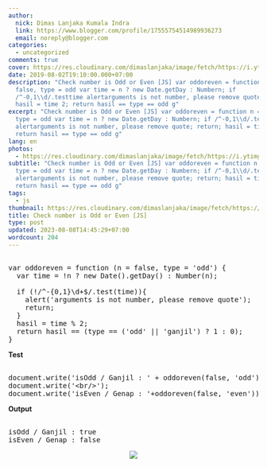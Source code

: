 ```yaml
---
author:
  nick: Dimas Lanjaka Kumala Indra
  link: https://www.blogger.com/profile/17555754514989936273
  email: noreply@blogger.com
categories:
  - uncategorized
comments: true
cover: https://res.cloudinary.com/dimaslanjaka/image/fetch/https://i.ytimg.com/vi/jFazrvLodrA/maxresdefault.jpg
date: 2019-08-02T19:10:00.000+07:00
description: "Check number is Odd or Even [JS] var oddoreven = function n =
  false, type = odd var time = n ? new Date.getDay : Numbern; if
  /^-0,1\\d/.testtime alertarguments is not number, please remove quote; return;
  hasil = time 2; return hasil == type == odd g"
excerpt: "Check number is Odd or Even [JS] var oddoreven = function n = false,
  type = odd var time = n ? new Date.getDay : Numbern; if /^-0,1\\d/.testtime
  alertarguments is not number, please remove quote; return; hasil = time 2;
  return hasil == type == odd g"
lang: en
photos:
  - https://res.cloudinary.com/dimaslanjaka/image/fetch/https://i.ytimg.com/vi/jFazrvLodrA/maxresdefault.jpg
subtitle: "Check number is Odd or Even [JS] var oddoreven = function n = false,
  type = odd var time = n ? new Date.getDay : Numbern; if /^-0,1\\d/.testtime
  alertarguments is not number, please remove quote; return; hasil = time 2;
  return hasil == type == odd g"
tags:
  - js
thumbnail: https://res.cloudinary.com/dimaslanjaka/image/fetch/https://i.ytimg.com/vi/jFazrvLodrA/maxresdefault.jpg
title: Check number is Odd or Even [JS]
type: post
updated: 2023-08-08T14:45:29+07:00
wordcount: 204
---
```


<pre><br>var oddoreven = function (n = false, type = 'odd') {<br>  var time = !n ? new Date().getDay() : Number(n);<br>  <br>  if (!/^-{0,1}\d+$/.test(time)){<br>    alert('arguments is not number, please remove quote');<br>    return;<br>  }<br>  hasil = time % 2;<br>  return hasil == (type == ('odd' || 'ganjil') ? 1 : 0);<br>}<br></pre><b>Test</b><pre><br>document.write('isOdd / Ganjil : ' + oddoreven(false, 'odd'));<br>document.write('&lt;br/&gt;');<br>document.write('isEven / Genap : '+oddoreven(false, 'even'));<br></pre><b>Output</b><pre><br>isOdd / Ganjil : true<br>isEven / Genap : false<br></pre> <div class="separator" style="clear: both; text-align: center;"><a href="https://res.cloudinary.com/dimaslanjaka/image/fetch/https://i.ytimg.com/vi/jFazrvLodrA/maxresdefault.jpg" imageanchor="1" style="margin-left: 1em; margin-right: 1em;" rel="noopener noreferer nofollow"><img border="0" src="https://res.cloudinary.com/dimaslanjaka/image/fetch/https://i.ytimg.com/vi/jFazrvLodrA/maxresdefault.jpg" data-original-width="800" data-original-height="450"></a></div>